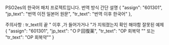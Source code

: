 <!-- HTML CODE-->
<html>
PSO2es의 한국어 패치 프로젝트입니다.
번역 방식 간단 설명
{
		"assign": "601301",
		"jp_text": "번역 이전 일본어 원문",
		"tr_text": "번역 이후 한국어"
},
  
주의사항 : tr_text의 끝 " 이후 ,가 들어가거나 "가 지워졌는지 확인 해야함
잘못된 예제
{
		"assign": "601301",
		"jp_text": "ＯＰ回復薬",
			"tr_text": "OP 회복약 "" 또는 "tr_text": "OP 회복약""
}
</html>
